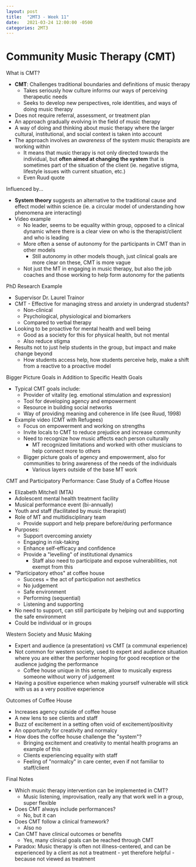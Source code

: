 ```yaml
---
layout: post
title:  "2MT3 - Week 11"
date:   2021-03-24 12:00:00 -0500
categories: 2MT3
---
```


Community Music Therapy (CMT)
===

What is CMT?
- **CMT**: Challenges traditional boundaries and definitions of music therapy
    - Takes seriously how culture informs our ways of perceiving therapeutic needs
    - Seeks to develop new perspectives, role identities, and ways of doing music therapy
- Does not require referral, assessment, or treatment plan
- An approach gradually evolving in the field of music therapy
- A way of doing and thinking about music therapy where the larger cultural, institutional, and social context is taken into account
- The approach involves an *awareness* of the system music therapists are working within
    - It means that music therapy is not only directed towards the individual, but **often aimed at changing the system** that is sometimes part of the situation of the client (ie. negative stigma, lifestyle issues with current situation, etc.)
    - Even Ruud quote

Influenced by...
- **System theory** suggests an alternative to the traditional cause and effect model within science (ie. a circular model of understanding how phenomena are interacting)
- Video example
    - No leader, seems to be equality within group, opposed to a clinical dynamic where there is a clear view on who is the therapist/client and who is leading
    - More often a sense of autonomy for the participants in CMT than in other models
        - Still autonomy in other models though, just clinical goals are more clear on these, CMT is more vague
    - Not just the MT in engaging in music therapy, but also the job coaches and those working to help form autonomy for the patients

PhD Research Example
- Supervisor Dr. Laurel Trainor
- CMT - Effective for managing stress and anxiety in undergrad students?
    - Non-clinical
    - Psychological, physiological and biomarkers
    - Compared to verbal therapy
- Looking to be proactive for mental health and well being
    - Good as a society for this for physical health, but not mental
    - Also reduce stigma
- Results not to just help students in the group, but impact and make change beyond
    - How students access help, how students perceive help, make a shift from a reactive to a proactive model

Bigger Picture Goals in Addition to Specific Health Goals
- Typical CMT goals include:
    - Provider of vitality (eg. emotional stimulation and expression)
    - Tool for developing agency and empowerment
    - Resource in building social networks
    - Way of providing meaning and coherence in life (see Ruud, 1998)
- Example video (CMT with Refugees)
    - Focus on empowerment and working on strengths
    - Invite locals to CMT to reduce prejudice and increase community
    - Need to recognize how music affects each person culturally
        - MT recognized limitations and worked with other musicians to help connect more to others
    - Bigger picture goals of agency and empowerment, also for communities to bring awareness of the needs of the individuals
        - Various layers outside of the base MT work

CMT and Participatory Performance: Case Study of a Coffee House
- Elizabeth Mitchell (MTA)
- Adolescent mental health treatment facility
- Musical performance event (bi-annually)
- Youth and staff (facilitated by music therapist)
- Role of MT and multidisciplinary team
    - Provide support and help prepare before/during performance
- Purposes:
    - Support overcoming anxiety
    - Engaging in risk-taking
    - Enhance self-efficacy and confidence
    - Provide a "levelling" of institutional dynamics
        - Staff also need to participate and expose vulnerabilities, not exempt from this
- "Participatory ethos" at coffee house
    - Success = the act of participation not aesthetics
    - No judgement
    - Safe environment
    - Performing (sequential)
    - Listening and supporting
- No need to support, can still participate by helping out and supporting the safe environment
- Could be individual or in groups

Western Society and Music Making
- Expert and audience (a presentation) vs CMT (a communal experience)
- Not common for western society, used to expert and audience situation where you are either the performer hoping for good reception or the audience judging the performance
    - Coffee house unique in this sense, allow to musically express someone without worry of judgement
- Having a positive experience when making yourself vulnerable will stick with us as a very positive experience

Outcomes of Coffee House
- Increases agency outside of coffee house
- A new lens to see clients and staff
- Buzz of excitement in a setting often void of excitement/positivity
- An opportunity for creativity and normalcy
- How does the coffee house challenge the "system"?
    - Bringing excitement and creativity to mental health programs an example of this
    - Clients experiencing equality with staff
    - Feeling of "normalcy" in care center, even if not familiar to staff/client

Final Notes
- Which music therapy intervention can be implemented in CMT?
    - Music listening, improvisation, really any that work well in a group, super flexible
- Does CMT always include performances?
    - No, but it can
- Does CMT follow a clinical framework?
    - Also no
- Can CMT have clinical outcomes or benefits
    - Yes, many clinical goals can be reached through CMT
- Paradox: Music therapy is often not illness-centered, and can be experienced by a client as not a treatment - yet therefore helpful - because not viewed as treatment